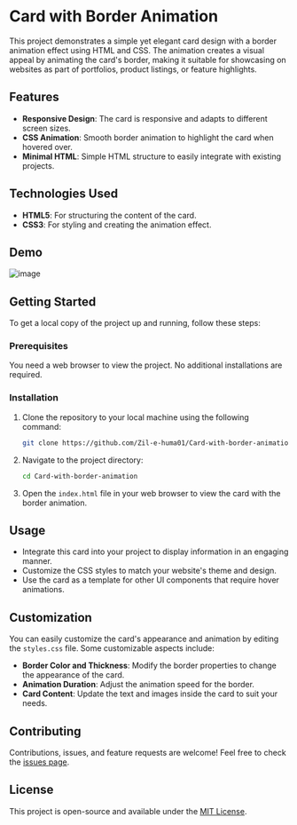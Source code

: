 # Card with Border Animation

This project demonstrates a simple yet elegant card design with a border animation effect using HTML and CSS. The animation creates a visual appeal by animating the card's border, making it suitable for showcasing on websites as part of portfolios, product listings, or feature highlights.

## Features

- **Responsive Design**: The card is responsive and adapts to different screen sizes.
- **CSS Animation**: Smooth border animation to highlight the card when hovered over.
- **Minimal HTML**: Simple HTML structure to easily integrate with existing projects.

## Technologies Used

- **HTML5**: For structuring the content of the card.
- **CSS3**: For styling and creating the animation effect.

## Demo

![image](https://github.com/user-attachments/assets/073bb6ff-2ab3-4422-ad2f-d6b6cdb07b19)


## Getting Started

To get a local copy of the project up and running, follow these steps:

### Prerequisites

You need a web browser to view the project. No additional installations are required.

### Installation

1. Clone the repository to your local machine using the following command:

    ```bash
    git clone https://github.com/Zil-e-huma01/Card-with-border-animation.git
    ```

2. Navigate to the project directory:

    ```bash
    cd Card-with-border-animation
    ```

3. Open the `index.html` file in your web browser to view the card with the border animation.

## Usage

- Integrate this card into your project to display information in an engaging manner.
- Customize the CSS styles to match your website's theme and design.
- Use the card as a template for other UI components that require hover animations.

## Customization

You can easily customize the card's appearance and animation by editing the `styles.css` file. Some customizable aspects include:

- **Border Color and Thickness**: Modify the border properties to change the appearance of the card.
- **Animation Duration**: Adjust the animation speed for the border.
- **Card Content**: Update the text and images inside the card to suit your needs.

## Contributing

Contributions, issues, and feature requests are welcome! Feel free to check the [issues page](https://github.com/Zil-e-huma01/Card-with-border-animation/issues).

## License

This project is open-source and available under the [MIT License](LICENSE).

